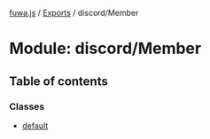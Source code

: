 [fuwa.js](../README.md) / [Exports](../modules.md) / discord/Member

# Module: discord/Member

## Table of contents

### Classes

- [default](../classes/discord_Member.default.md)
